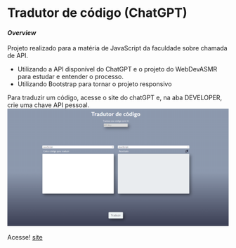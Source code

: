 # Tradutor de código (ChatGPT)
#### _Overview_

Projeto realizado para a matéria de JavaScript da faculdade sobre chamada de API.

- Utilizando a API disponível do ChatGPT e o projeto do WebDevASMR para estudar e entender o processo.
- Utilizando Bootstrap para tornar o projeto responsivo

Para traduzir um código, acesse o site do chatGPT e, na aba DEVELOPER, crie uma chave API pessoal.
![Imagem](/site.png)

Acesse! 
[site](https://tradutor-chatgpt.000webhostapp.com)